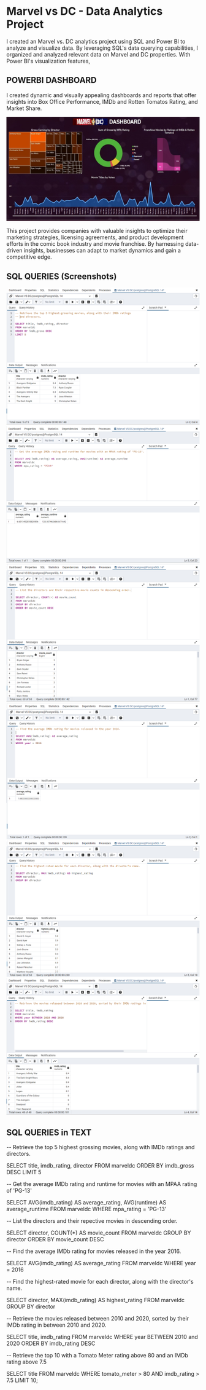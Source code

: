 # Marvel vs DC - Data Analytics Project
I created an Marvel vs. DC analytics project using SQL and Power BI to analyze and visualize data. By leveraging SQL's data querying capabilities, I organized and analyzed relevant data on Marvel and DC properties. With Power BI's visualization features, 

## POWERBI DASHBOARD
I created dynamic and visually appealing dashboards and reports that offer insights into Box Office Performance, IMDb and Rotten Tomatos Rating, and Market Share.

![Marvel vs DC PowerBI Dashboard](https://github.com/AbhinavG5/Marvel-vs-DC-Project/blob/main/Marvel%20vs%20DC%20PowerBI%20Dashboard.jpg)

This project provides companies with valuable insights to optimize their marketing strategies, licensing agreements, and product development efforts in the comic book industry and movie franchise. By harnessing data-driven insights, businesses can adapt to market dynamics and gain a competitive edge.

## SQL QUERIES (Screenshots)

![Q1 MVSDC.png](https://github.com/AbhinavG5/Marvel-vs-DC-Project/blob/main/Q1%20MVSDC.png)
![Q2 MVSDC.png](https://github.com/AbhinavG5/Marvel-vs-DC-Project/blob/main/Q2%20MVSDC.png)
![Q3 MVSDC.png](https://github.com/AbhinavG5/Marvel-vs-DC-Project/blob/main/Q3%20MVSDC.png)
![Q4 MVSDC.png](https://github.com/AbhinavG5/Marvel-vs-DC-Project/blob/main/Q4%20MVSDC.png)
![Q5 MVSDC.png](https://github.com/AbhinavG5/Marvel-vs-DC-Project/blob/main/Q5%20MVSDC.png)
![Q6 MVSDC.png](https://github.com/AbhinavG5/Marvel-vs-DC-Project/blob/main/Q6%20MVSDC.png)

## SQL QUERIES in TEXT

-- Retrieve the top 5 highest grossing movies, along with IMDb ratings and directors.

SELECT title, imdb_rating, director
FROM marveldc
ORDER BY imdb_gross DESC
LIMIT 5


-- Get the average IMDb rating and runtime for movies with an MPAA rating of 'PG-13'

SELECT AVG(imdb_rating) AS average_rating, AVG(runtime) AS average_runtime
FROM marveldc
WHERE mpa_rating = 'PG-13'


-- List the directors and their repective movies in descending order.

SELECT director, COUNT(*) AS movie_count
FROM marveldc
GROUP BY director
ORDER BY movie_count DESC


-- Find the average IMDb rating for movies released in the year 2016.

SELECT AVG(imdb_rating) AS average_rating
FROM marveldc
WHERE year = 2016


-- Find the highest-rated movie for each director, along with the director's name.

SELECT director, MAX(imdb_rating) AS highest_rating
FROM marveldc
GROUP BY director


-- Retrieve the movies released between 2010 and 2020, sorted by their IMDb rating in between 2010 and 2020.
 
SELECT title, imdb_rating
FROM marveldc
WHERE year BETWEEN 2010 and 2020
ORDER BY imdb_rating DESC


-- Retrieve the top 10 with a Tomato Meter rating above 80 and an IMDb rating above 7.5

SELECT title
FROM marveldc
WHERE tomato_meter > 80 AND imdb_rating > 7.5
LIMIT 10;
